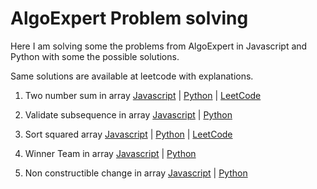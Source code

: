 # AlgoExpert Problem solving

Here I am solving some the problems from AlgoExpert in Javascript and Python with some the possible solutions.

Same solutions are available at leetcode with explanations.

1. Two number sum in array [Javascript](https://github.com/abhitrivedi99/AlgoExpert/blob/main/js/1.%20twoNumSum.js) | [Python](https://github.com/abhitrivedi99/AlgoExpert/blob/main/python/1.%20twoNumSum.py) | [LeetCode](https://leetcode.com/problems/two-sum/)

2. Validate subsequence in array [Javascript](https://github.com/abhitrivedi99/AlgoExpert/blob/main/js/2.%20validateSubsequence.js) | [Python](https://github.com/abhitrivedi99/AlgoExpert/blob/main/python/2.%20validateSubsequence.py)

3. Sort squared array [Javascript](https://github.com/abhitrivedi99/AlgoExpert/blob/main/js/3.%20sortSquared.js) | [Python](https://github.com/abhitrivedi99/AlgoExpert/blob/main/python/3.%20sortSquared.py) | [LeetCode](https://leetcode.com/problems/squares-of-a-sorted-array/)

4. Winner Team in array [Javascript](https://github.com/abhitrivedi99/AlgoExpert/blob/main/js/4.%20winnerTeam.js) | [Python](https://github.com/abhitrivedi99/AlgoExpert/blob/main/python/4.%20winnerTeam.py)

5. Non constructible change in array [Javascript](https://github.com/abhitrivedi99/AlgoExpert/blob/main/js/5.%20nonConstructibleChange.js) | [Python](https://github.com/abhitrivedi99/AlgoExpert/blob/main/python/5.%20nonConstructibleChange.py)
